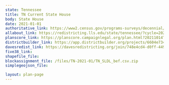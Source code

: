 ```yaml
---
state: Tennessee
title: TN Current State House
body: State House
date: 2021-01-01
authoritative_link: https://www2.census.gov/programs-surveys/decennial/2020/data/01-Redistricting_File--PL_94-171/Tennessee/
allabout_link: https://redistricting.lls.edu/state/tennessee/?cycle=2020&level=State%20Lower&startdate=
planscore_link: https://planscore.campaignlegal.org/plan.html?20211014T145401.726925108Z
districtbuilder_link: https://app.districtbuilder.org/projects/6604e734-4cdf-4588-869a-1990516c91d8
davesredist_link: https://davesredistricting.org/join/748e4cd4-d0ff-449e-8e5c-291aa25bcbe5
five38_link:
shapefile_file:
blockassignment_file: /files/TN-2021-01/TN_SLDL_bef.csv.zip
simplegeojson_file:

layout: plan-page
---
```

